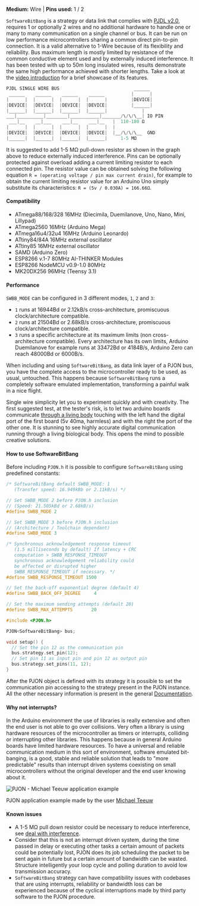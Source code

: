 
**Medium:** Wire |
**Pins used:** 1 / 2

`SoftwareBitBang` is a strategy or data link that complies with [PJDL v2.0](/src/strategies/SoftwareBitBang/specification/PJDL-specification-v2.0.md), requires 1 or optionally 2 wires and no additional hardware to handle one or many to many communication on a single channel or bus. It can be run on low performance microcontrollers sharing a common direct pin-to-pin connection. It is a valid alternative to 1-Wire because of its flexibility and reliability. Bus maximum length is mostly limited by resistance of the common conductive element used and by externally induced interference. It has been tested with up to 50m long insulated wires, results demonstrate the same high performance achieved with shorter lengths. Take a look at the [video introduction](https://www.youtube.com/watch?v=Vg5aSlD-VCU) for a brief showcase of its features.
```cpp
PJDL SINGLE WIRE BUS                            ______
 ______    ______    ______    ______          |      |
|      |  |      |  |      |  |      |         |DEVICE|
|DEVICE|  |DEVICE|  |DEVICE|  |DEVICE|         |______|
|______|  |______|  |______|  |______|             |
___|__________|________|___________|_______/\/\/\__| IO PIN
 ___|__    __|___    ___|__    ___|__   |  110-180 Ω
|      |  |      |  |      |  |      |  |  
|DEVICE|  |DEVICE|  |DEVICE|  |DEVICE|  |__/\/\/\__  GND
|______|  |______|  |______|  |______|     1-5 MΩ    
```
It is suggested to add 1-5 MΩ pull-down resistor as shown in the graph above to reduce externally induced interference. Pins can be optionally protected against overload adding a current limiting resistor to each connected pin. The resistor value can be obtained solving the following equation `R = (operating voltage / pin max current drain)`, for example to obtain the current limiting resistor value for an Arduino Uno simply substitute its characteristics: `R = (5v / 0.030A) = 166.66Ω`.

#### Compatibility
- ATmega88/168/328 16MHz (Diecimila, Duemilanove, Uno, Nano, Mini, Lillypad)
- ATmega2560 16MHz (Arduino Mega)
- ATmega16u4/32u4 16MHz (Arduino Leonardo)
- ATtiny84/84A 16MHz external oscillator
- ATtiny85 16MHz external oscillator
- SAMD (Arduino Zero)
- ESP8266 v.1-7 80MHz AI-THINKER Modules
- ESP8266 NodeMCU v0.9-1.0 80MHz
- MK20DX256 96MHz (Teensy 3.1)

#### Performance
`SWBB_MODE` can be configured in 3 different modes, `1`, `2` and `3`:
- `1` runs at 16944Bd or 2.12kB/s cross-architecture, promiscuous clock/architecture compatible.
- `2` runs at 21504Bd or 2.68kB/s cross-architecture, promiscuous clock/architecture compatible.
- `3` runs a specific architecture at its maximum limits (non cross-architecture compatible). Every architecture has its own limits, Arduino Duemilanove for example runs at 33472Bd or 4184B/s, Arduino Zero can reach 48000Bd or 6000B/s.

When including and using `SoftwareBitBang`, as data link layer of a PJON bus, you have the complete access to the microcontroller ready to be used, as usual, untouched. This happens because `SoftwareBitBang` runs a completely software emulated implementation, transforming a painful walk in a nice flight.

Single wire simplicity let you to experiment quickly and with creativity. The first suggested test, at the tester's risk, is to let two arduino boards communicate [through a living body](https://www.youtube.com/watch?v=caMit7nzJsM) touching with the left hand the digital port of the first board (5v 40ma, harmless) and with the right the port of the other one. It is stunning to see highly accurate digital communication running through a living biological body. This opens the mind to possible creative solutions.

#### How to use SoftwareBitBang
Before including `PJON.h` it is possible to configure `SoftwareBitBang` using predefined constants:
```cpp  
/* SoftwareBitBang default SWBB_MODE: 1
   (Transfer speed: 16.949kBb or 2.11kB/s) */

// Set SWBB_MODE 2 before PJON.h inclusion
// (Speed: 21.505kBd or 2.68kB/s)
#define SWBB_MODE 2

// Set SWBB_MODE 3 before PJON.h inclusion
// (Architecture / Toolchain dependant)
#define SWBB_MODE 3

/* Synchronous acknowledgement response timeout
   (1.5 milliseconds by default) If latency + CRC
   computation > SWBB_RESPONSE_TIMEOUT
   synchronous acknowledgement reliability could
   be affected or disrupted higher
   SWBB_RESPONSE_TIMEOUT if necessary. */
#define SWBB_RESPONSE_TIMEOUT 1500

// Set the back-off exponential degree (default 4)
#define SWBB_BACK_OFF_DEGREE     4

// Set the maximum sending attempts (default 20)
#define SWBB_MAX_ATTEMPTS       20

#include <PJON.h>

PJON<SoftwareBitBang> bus;

void setup() {
  // Set the pin 12 as the communication pin
  bus.strategy.set_pin(12);
  // Set pin 11 as input pin and pin 12 as output pin
  bus.strategy.set_pins(11, 12);
}
```
After the PJON object is defined with its strategy it is possible to set the communication pin accessing to the strategy present in the PJON instance. All the other necessary information is present in the general [Documentation](/documentation).

#### Why not interrupts?
In the Arduino environment the use of libraries is really extensive and often the end user is not able to go over collisions. Very often a library is using hardware resources of the microcontroller as timers or interrupts, colliding or interrupting other libraries. This happens because in general Arduino boards have limited hardware resources. To have a universal and reliable communication medium in this sort of environment, software emulated bit-banging, is a good, stable and reliable solution that leads to "more predictable" results than interrupt driven systems coexisting on small microcontrollers without the original developer and the end user knowing about it.

![PJON - Michael Teeuw application example](http://33.media.tumblr.com/0065c3946a34191a2836c405224158c8/tumblr_inline_nvrbxkXo831s95p1z_500.gif)

PJON application example made by the user [Michael Teeuw](http://michaelteeuw.nl/post/130558526217/pjon-my-son)

#### Known issues
- A 1-5 MΩ pull down resistor could be necessary to reduce interference, see [deal with interference](https://github.com/gioblu/PJON/wiki/Deal-with-interference).
- Consider that this is not an interrupt driven system, during the time passed
in delay or executing other tasks a certain amount of packets could be potentially
lost, PJON does its job scheduling the packet
to be sent again in future but a certain amount of bandwidth can be wasted. Structure intelligently
your loop cycle and polling duration to avoid low transmission accuracy.
- `SoftwareBitBang` strategy can have compatibility issues with codebases that
are using interrupts, reliability or bandwidth loss can be experienced because of the cyclical
interruptions made by third party software to the PJON procedure.
